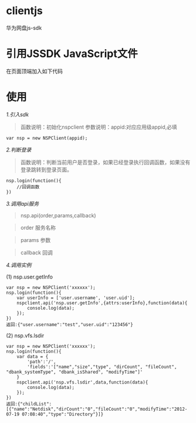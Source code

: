 clientjs
=========

华为网盘js-sdk

引用JSSDK JavaScript文件
=========

在页面顶端加入如下代码
	<script src="http://st1.dbank.com/netdisk/components/xdr/client.js"></script>

使用
=========


*1.引入sdk*

>函数说明：初始化nspclient
>参数说明：appid:对应应用级appid,必填
    
	var nsp = new NSPClient(appid);

*2.判断登录*

>函数说明：判断当前用户是否登录，如果已经登录执行回调函数，如果没有登录跳转到登录页面。
    
	nsp.login(function(){
		//回调函数
	})

*3.调用api服务*


>nsp.api(order,params,callback)

>order  服务名称

>params 参数

>callback 回调


*4.调用实例*

(1) nsp.user.getInfo
	
	var nsp = new NSPClient('xxxxxx');
	nsp.login(function(){
		var userInfo = ['user.username', 'user.uid'];
		nspclient.api('nsp.user.getInfo',{attrs:userInfo},function(data){
			console.log(data);
		});
	})
    返回:{"user.username":"test","user.uid":"123456"}

(2) nsp.vfs.lsdir

	var nsp = new NSPClient('xxxxxx');
	nsp.login(function(){
		var data = {
			'path':'/',
			'fields':'["name","size","type", "dirCount", "fileCount", "dbank_systemType", "dbank_isShared", "modifyTime"]'	    
		}
		nspclient.api('nsp.vfs.lsdir',data,function(data){
			console.log(data);
		});
	})
    返回:{"childList":[{"name":"Netdisk","dirCount":"0","fileCount":"0","modifyTime":"2012-07-19 07:08:40","type":"Directory"}]}







